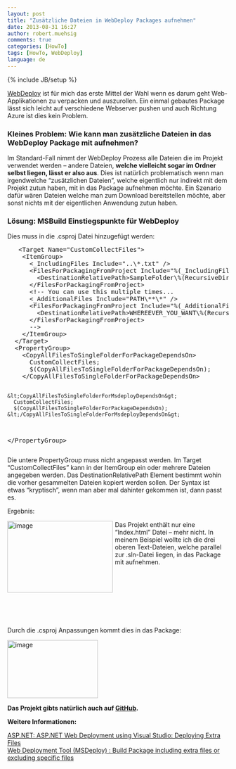 ```yaml
---
layout: post
title: "Zusätzliche Dateien in WebDeploy Packages aufnehmen"
date: 2013-08-31 16:27
author: robert.muehsig
comments: true
categories: [HowTo]
tags: [HowTo, WebDeploy]
language: de
---
```

{% include JB/setup %}
<p><a href="{{BASE_PATH}}/?s=webdeploy">WebDeploy</a> ist für mich das erste Mittel der Wahl wenn es darum geht Web-Applikationen zu verpacken und auszurollen. Ein einmal gebautes Package lässt sich leicht auf verschiedene Webserver pushen und auch Richtung Azure ist dies kein Problem. </p> <h3>Kleines Problem: Wie kann man zusätzliche Dateien in das WebDeploy Package mit aufnehmen?</h3> <p>Im Standard-Fall nimmt der WebDeploy Prozess alle Dateien die im Projekt verwendet werden – andere Dateien, <strong>welche vielleicht sogar im Ordner selbst liegen, lässt er also aus</strong>. Dies ist natürlich problematisch wenn man irgendwelche “zusätzlichen Dateien”, welche eigentlich nur indirekt mit dem Projekt zutun haben, mit in das Package aufnehmen möchte. Ein Szenario dafür wären Dateien welche man zum Download bereitstellen möchte, aber sonst nichts mit der eigentlichen Anwendung zutun haben.</p> <h3>Lösung: MSBuild Einstiegspunkte für WebDeploy</h3> <p>Dies muss in die .csproj Datei hinzugefügt werden:</p><pre class="brush: csharp; auto-links: true; collapse: false; first-line: 1; gutter: true; html-script: false; light: false; ruler: false; smart-tabs: true; tab-size: 4; toolbar: true;">   &lt;Target Name="CustomCollectFiles"&gt;
    &lt;ItemGroup&gt;
      &lt;_IncludingFiles Include="..\*.txt" /&gt;
      &lt;FilesForPackagingFromProject Include="%(_IncludingFiles.Identity)"&gt;
        &lt;DestinationRelativePath&gt;SampleFolder\%(RecursiveDir)%(Filename)%(Extension)&lt;/DestinationRelativePath&gt;
      &lt;/FilesForPackagingFromProject&gt;
      &lt;!-- You can use this multiple times... 
      &lt;_AdditionalFiles Include="PATH\**\*" /&gt;
      &lt;FilesForPackagingFromProject Include="%(_AdditionalFiles.Identity)"&gt;
        &lt;DestinationRelativePath&gt;WHEREEVER_YOU_WANT\%(RecursiveDir)%(Filename)%(Extension)&lt;/DestinationRelativePath&gt;
      &lt;/FilesForPackagingFromProject&gt;
      --&gt;
    &lt;/ItemGroup&gt;
  &lt;/Target&gt;
  &lt;PropertyGroup&gt;
    &lt;CopyAllFilesToSingleFolderForPackageDependsOn&gt;
      CustomCollectFiles;
      $(CopyAllFilesToSingleFolderForPackageDependsOn);
    &lt;/CopyAllFilesToSingleFolderForPackageDependsOn&gt;

    &lt;CopyAllFilesToSingleFolderForMsdeployDependsOn&gt;
      CustomCollectFiles;
      $(CopyAllFilesToSingleFolderForPackageDependsOn);
    &lt;/CopyAllFilesToSingleFolderForMsdeployDependsOn&gt;
  &lt;/PropertyGroup&gt;</pre>
<p>Die untere PropertyGroup muss nicht angepasst werden. Im Target “CustomCollectFiles” kann in der ItemGroup ein oder mehrere Dateien angegeben werden. Das DestinationRelativePath Element bestimmt wohin die vorher gesammelten Dateien kopiert werden sollen. Der Syntax ist etwas “kryptisch”, wenn man aber mal dahinter gekommen ist, dann passt es.</p>
<p>Ergebnis:</p>
<p><a href="{{BASE_PATH}}/assets/wp-images/image1913.png"><img title="image" style="border-top: 0px; border-right: 0px; border-bottom: 0px; margin: 0px 5px 0px 0px; border-left: 0px; display: inline" border="0" alt="image" align="left" src="{{BASE_PATH}}/assets/wp-images/image_thumb1054.png" width="240" height="163"></a> </p>
<p>Das Projekt enthält nur eine “Index.html” Datei – mehr nicht. In meinem Beispiel wollte ich die drei oberen Text-Dateien, welche parallel zur .sln-Datei liegen, in das Package mit aufnehmen. </p>
<p>&nbsp;</p>
<p>&nbsp;</p>
<p>&nbsp;</p>
<p>&nbsp;</p>
<p>Durch die .csproj Anpassungen kommt dies in das Package:</p>
<p><a href="{{BASE_PATH}}/assets/wp-images/image1914.png"><img title="image" style="border-top: 0px; border-right: 0px; border-bottom: 0px; border-left: 0px; display: inline" border="0" alt="image" src="{{BASE_PATH}}/assets/wp-images/image_thumb1055.png" width="206" height="132"></a> </p>
<p><strong>Das Projekt gibts natürlich auch auf <a href="https://github.com/Code-Inside/Samples/tree/master/2013/WebDeployWithAdditions">GitHub</a>.</strong></p>
<p><strong>Weitere Informationen:</strong></p>
<p><a href="http://www.asp.net/mvc/tutorials/deployment/visual-studio-web-deployment/deploying-extra-files">ASP.NET: ASP.NET Web Deployment using Visual Studio: Deploying Extra Files</a><br><a href="http://sedodream.com/2010/05/01/WebDeploymentToolMSDeployBuildPackageIncludingExtraFilesOrExcludingSpecificFiles.aspx">Web Deployment Tool (MSDeploy) : Build Package including extra files or excluding specific files</a></p>
